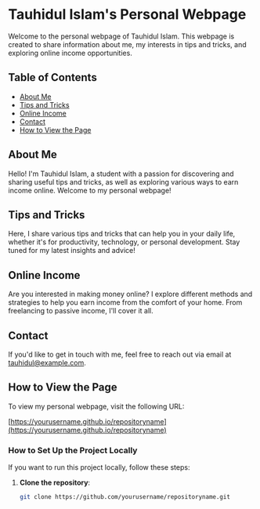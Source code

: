 # Tauhidul Islam's Personal Webpage

Welcome to the personal webpage of Tauhidul Islam. This webpage is created to share information about me, my interests in tips and tricks, and exploring online income opportunities.

## Table of Contents

- [About Me](#about-me)
- [Tips and Tricks](#tips-and-tricks)
- [Online Income](#online-income)
- [Contact](#contact)
- [How to View the Page](#how-to-view-the-page)

## About Me

Hello! I'm Tauhidul Islam, a student with a passion for discovering and sharing useful tips and tricks, as well as exploring various ways to earn income online. Welcome to my personal webpage!

## Tips and Tricks

Here, I share various tips and tricks that can help you in your daily life, whether it's for productivity, technology, or personal development. Stay tuned for my latest insights and advice!

## Online Income

Are you interested in making money online? I explore different methods and strategies to help you earn income from the comfort of your home. From freelancing to passive income, I'll cover it all.

## Contact

If you'd like to get in touch with me, feel free to reach out via email at [tauhidul@example.com](mailto:tauhidul@example.com).

## How to View the Page

To view my personal webpage, visit the following URL:

[https://yourusername.github.io/repositoryname](https://yourusername.github.io/repositoryname)

### How to Set Up the Project Locally

If you want to run this project locally, follow these steps:

1. **Clone the repository**:
   ```bash
   git clone https://github.com/yourusername/repositoryname.git
